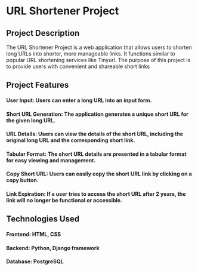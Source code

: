 
# URL Shortener Project





## Project Description
The URL Shortener Project is a web application that allows users to shorten long URLs into shorter, more manageable links. It functions similar to popular URL shortening services like Tinyurl. The purpose of this project is to provide users with convenient and shareable short links
## Project Features
#### User Input: Users can enter a long URL into an input form.
#### Short URL Generation: The application generates a unique short URL for the given long URL.
#### URL Details: Users can view the details of the short URL, including the original long URL and the corresponding short link.
#### Tabular Format: The short URL details are presented in a tabular format for easy viewing and management.
#### Copy Short URL: Users can easily copy the short URL link by clicking on a copy button.
#### Link Expiration: If a user tries to access the short URL after 2 years, the link will no longer be functional or accessible.
## Technologies Used
#### Frontend: HTML, CSS
#### Backend: Python, Django framework
#### Database: PostgreSQL
